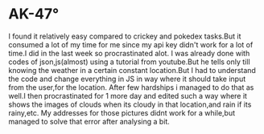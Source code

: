 # AK-47&deg;
I found it relatively easy compared to crickey and pokedex tasks.But it consumed a lot of my time for me since my api key didn't work for a lot of time.I did in the last week so procrastinated alot.
I was already done with codes of json,js(almost) using a tutorial from youtube.But he tells only till knowing the weather in a certain constant location.But I had to understand the code and change everything in JS in way where it should take input from the user,for the location.
After few hardships i managed to do that as well.I then procrastinated for 1 more day and edited such a way where it shows the images of clouds when its cloudy in that location,and rain if its rainy,etc.
My addresses for those pictures didnt work for a while,but managed to solve that error after analysing a bit.
